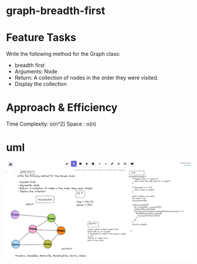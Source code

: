 # graph-breadth-first


# Feature Tasks

Write the following method for the Graph class:

- breadth first
- Arguments: Node
- Return: A collection of nodes in the order they were visited.
- Display the collection

# Approach & Efficiency

Time Complexity: o(n^2)
Space : o(n)
# uml 

![uml](./img/cc36.PNG)